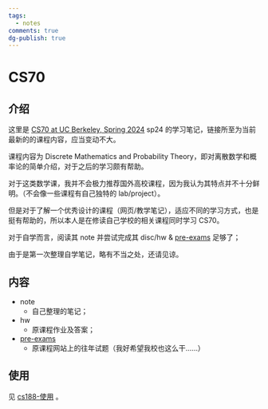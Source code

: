 ```yaml
---
tags:
  - notes
comments: true
dg-publish: true
---
```


# CS70

## 介绍

这里是 [CS70 at UC Berkeley, Spring 2024](https://www.eecs70.org/) sp24 的学习笔记，链接所至为当前最新的的课程内容，应当变动不大。

课程内容为 Discrete Mathematics and Probability Theory，即对离散数学和概率论的简单介绍，对于之后的学习颇有帮助。

对于这类数学课，我并不会极力推荐国外高校课程，因为我认为其特点并不十分鲜明。（不会像一些课程有自己独特的 lab/project）。

但是对于了解一个优秀设计的课程（网页/教学笔记），适应不同的学习方式，也是挺有帮助的，所以本人是在修读自己学校的相关课程同时学习 CS70。

对于自学而言，阅读其 note 并尝试完成其 disc/hw & [pre-exams](https://www.eecs70.org/resources/previous-exams) 足够了；

由于是第一次整理自学笔记，略有不当之处，还请见谅。

## 内容

- note
    - 自己整理的笔记；
- hw
    - 原课程作业及答案；
- [pre-exams](https://www.eecs70.org/resources/previous-exams)
    - 原课程网站上的往年试题（我好希望我校也这么干……）

## 使用

见 [cs188-使用](https://github.com/Darstib/cs188?tab=readme-ov-file#%E4%BD%BF%E7%94%A8) 。